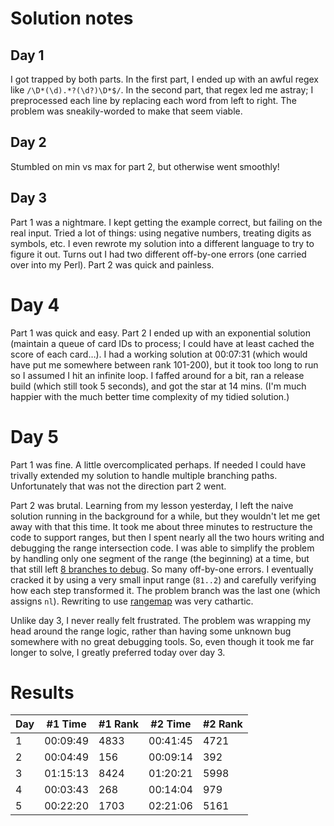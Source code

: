 # Solution notes

## Day 1

I got trapped by both parts. In the first part, I ended up with an awful regex like `/\D*(\d).*?(\d?)\D*$/`. In the second part, that regex led me astray; I preprocessed each line by replacing each word from left to right. The problem was sneakily-worded to make that seem viable.

## Day 2

Stumbled on min vs max for part 2, but otherwise went smoothly!

## Day 3

Part 1 was a nightmare. I kept getting the example correct, but failing on the real input. Tried a lot of things: using negative numbers, treating digits as symbols, etc. I even rewrote my solution into a different language to try to figure it out. Turns out I had two different off-by-one errors (one carried over into my Perl). Part 2 was quick and painless.

# Day 4

Part 1 was quick and easy. Part 2 I ended up with an exponential solution (maintain a queue of card IDs to process; I could have at least cached the score of each card…). I had a working solution at 00:07:31 (which would have put me somewhere between rank 101-200), but it took too long to run so I assumed I hit an infinite loop. I faffed around for a bit, ran a release build (which still took 5 seconds), and got the star at 14 mins. (I'm much happier with the much better time complexity of my tidied solution.)

# Day 5

Part 1 was fine. A little overcomplicated perhaps. If needed I could have trivally extended my solution to handle multiple branching paths. Unfortunately that was not the direction part 2 went.

Part 2 was brutal. Learning from my lesson yesterday, I left the naive solution running in the background for a while, but they wouldn't let me get away with that this time. It took me about three minutes to restructure the code to support ranges, but then I spent nearly all the two hours writing and debugging the range intersection code. I was able to simplify the problem by handling only one segment of the range (the beginning) at a time, but that still left [8 branches to debug](https://github.com/sartak/advent-of-code/blob/a4b897d15158602ed9c8045f603752b4d44d4eb7/2023/src/bin/05b.rs#L74-L111). So many off-by-one errors. I eventually cracked it by using a very small input range (`81..2`) and carefully verifying how each step transformed it. The problem branch was the last one (which assigns `nl`). Rewriting to use [rangemap](https://docs.rs/rangemap/1.4.0/rangemap/map/struct.RangeMap.html) was very cathartic.

Unlike day 3, I never really felt frustrated. The problem was wrapping my head around the range logic, rather than having some unknown bug somewhere with no great debugging tools. So, even though it took me far longer to solve, I greatly preferred today over day 3.

# Results

| Day | #1 Time  | #1 Rank | #2 Time  | #2 Rank |
| --- | -------- | ------- | -------- | ------- |
| 1   | 00:09:49 | 4833    | 00:41:45 | 4721    |
| 2   | 00:04:49 | 156     | 00:09:14 | 392     |
| 3   | 01:15:13 | 8424    | 01:20:21 | 5998    |
| 4   | 00:03:43 | 268     | 00:14:04 | 979     |
| 5   | 00:22:20 | 1703    | 02:21:06 | 5161    |
